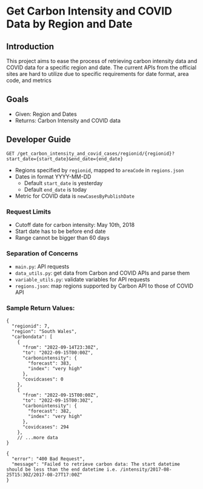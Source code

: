 # Get Carbon Intensity and COVID Data by Region and Date

## Introduction
This project aims to ease the process of retrieving carbon intensity data and COVID data for a specific region and date. The current APIs from the official sites are hard to utilize due to specific requirements for date format, area code, and metrics

## Goals
- Given: Region and Dates  
- Returns: Carbon Intensity and COVID data  

## Developer Guide
`GET /get_carbon_intensity_and_covid_cases/regionid/{regionid}?start_date={start_date}&end_date={end_date}`
- Regions specified by `regionid`, mapped to `areaCode` in `regions.json`  
- Dates in format YYYY-MM-DD 
    - Default `start_date` is yesterday
    - Default `end_date` is today
- Metric for COVID data is `newCasesByPublishDate`

### Request Limits

- Cutoff date for carbon intensity: May 10th, 2018  
- Start date has to be before end date
- Range cannot be bigger than 60 days 

### Separation of Concerns
- `main.py`: API requests
- `data_utils.py`: get data from Carbon and COVID APIs and parse them
- `variable_utils.py`: validate variables for API requests
- `regions.json`: map regions supported by Carbon API to those of COVID API

### Sample Return Values:

```
{
  "regionid": 7,
  "region": "South Wales",
  "carbondata": [
    {
      "from": "2022-09-14T23:30Z",
      "to": "2022-09-15T00:00Z",
      "carbonintensity": {
        "forecast": 383,
        "index": "very high"
      },
      "covidcases": 0
    },
    {
      "from": "2022-09-15T00:00Z",
      "to": "2022-09-15T00:30Z",
      "carbonintensity": {
        "forecast": 382,
        "index": "very high"
      },
      "covidcases": 294
    },
    // ...more data
}
```



```
{
  "error": "400 Bad Request",
  "message": "Failed to retrieve carbon data: The start datetime should be less than the end datetime i.e. /intensity/2017-08-25T15:30Z/2017-08-27T17:00Z"
}
```

